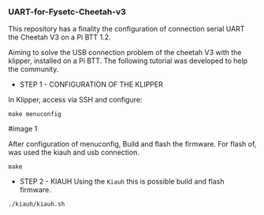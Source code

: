 ### UART-for-Fysetc-Cheetah-v3
This repository has a finality the configuration of connection serial UART the Cheetah V3 on a Pi BTT 1.2. 


Aiming to solve the USB connection problem of the cheetah V3 with the klipper, installed on a Pi BTT. The following tutorial was developed to help the community.

- STEP 1 - CONFIGURATION OF THE KLIPPER
  
In Klipper, access via SSH and configure:
```
make menuconfig
```

#image 1

After configuration of menuconfig, Build and flash the firmware. For flash of, was used the kiauh and usb connection. 
```
make
``` 

- STEP 2 - KIAUH 
Using the `Kiauh` this is possible build and flash firmware.
```
./kiauh/kiauh.sh
```

